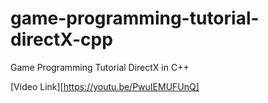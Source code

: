 # game-programming-tutorial-directX-cpp
Game Programming Tutorial DirectX in C++

[Video Link][https://youtu.be/PwuIEMUFUnQ]
